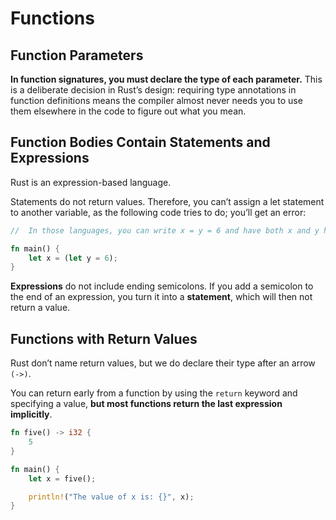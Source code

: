 # Functions

## Function Parameters

__In function signatures, you must declare the type of each parameter.__ This is a deliberate decision in Rust’s design: requiring type annotations in function definitions means the compiler almost never needs you to use them elsewhere in the code to figure out what you mean.

## Function Bodies Contain Statements and Expressions

Rust is an expression-based language.

Statements do not return values. Therefore, you can’t assign a let statement to another variable, as the following code tries to do; you’ll get an error:

```rust
//  In those languages, you can write x = y = 6 and have both x and y have the value 6; that is not the case in Rust.

fn main() {
    let x = (let y = 6);
}
```

__Expressions__ do not include ending semicolons. If you add a semicolon to the end of an expression, you turn it into a __statement__, which will then not return a value.

## Functions with Return Values

Rust don’t name return values, but we do declare their type after an arrow `(->)`.

You can return early from a function by using the `return` keyword and specifying a value, __but most functions return the last expression implicitly__.

```rust
fn five() -> i32 {
    5
}

fn main() {
    let x = five();

    println!("The value of x is: {}", x);
}
```
